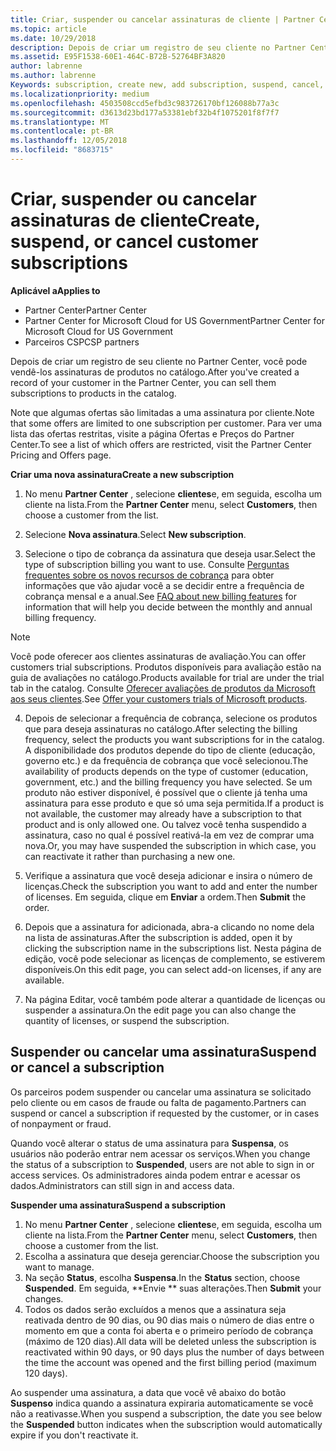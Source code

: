 ```yaml
---
title: Criar, suspender ou cancelar assinaturas de cliente | Partner Center
ms.topic: article
ms.date: 10/29/2018
description: Depois de criar um registro de seu cliente no Partner Center, você poderá vender a ele assinaturas de produtos no catálogo.
ms.assetid: E95F1538-60E1-464C-B72B-52764BF3A820
author: labrenne
ms.author: labrenne
Keywords: subscription, create new, add subscription, suspend, cancel,
ms.localizationpriority: medium
ms.openlocfilehash: 4503508ccd5efbd3c983726170bf126088b77a3c
ms.sourcegitcommit: d3613d23bd177a53381ebf32b4f1075201f8f7f7
ms.translationtype: MT
ms.contentlocale: pt-BR
ms.lasthandoff: 12/05/2018
ms.locfileid: "8683715"
---
```

# <a name="create-suspend-or-cancel-customer-subscriptions"></a><span data-ttu-id="5672b-103">Criar, suspender ou cancelar assinaturas de cliente</span><span class="sxs-lookup"><span data-stu-id="5672b-103">Create, suspend, or cancel customer subscriptions</span></span>

**<span data-ttu-id="5672b-104">Aplicável a</span><span class="sxs-lookup"><span data-stu-id="5672b-104">Applies to</span></span>**

-  <span data-ttu-id="5672b-105">Partner Center</span><span class="sxs-lookup"><span data-stu-id="5672b-105">Partner Center</span></span>
-  <span data-ttu-id="5672b-106">Partner Center for Microsoft Cloud for US Government</span><span class="sxs-lookup"><span data-stu-id="5672b-106">Partner Center for Microsoft Cloud for US Government</span></span>
-  <span data-ttu-id="5672b-107">Parceiros CSP</span><span class="sxs-lookup"><span data-stu-id="5672b-107">CSP partners</span></span>

<span data-ttu-id="5672b-108">Depois de criar um registro de seu cliente no Partner Center, você pode vendê-los assinaturas de produtos no catálogo.</span><span class="sxs-lookup"><span data-stu-id="5672b-108">After you've created a record of your customer in the Partner Center, you can sell them subscriptions to products in the catalog.</span></span>

<span data-ttu-id="5672b-109">Note que algumas ofertas são limitadas a uma assinatura por cliente.</span><span class="sxs-lookup"><span data-stu-id="5672b-109">Note that some offers are limited to one subscription per customer.</span></span> <span data-ttu-id="5672b-110">Para ver uma lista das ofertas restritas, visite a página Ofertas e Preços do Partner Center.</span><span class="sxs-lookup"><span data-stu-id="5672b-110">To see a list of which offers are restricted, visit the Partner Center Pricing and Offers page.</span></span> 


**<span data-ttu-id="5672b-111">Criar uma nova assinatura</span><span class="sxs-lookup"><span data-stu-id="5672b-111">Create a new subscription</span></span>**

1.  <span data-ttu-id="5672b-112">No menu **Partner Center** , selecione **clientes**e, em seguida, escolha um cliente na lista.</span><span class="sxs-lookup"><span data-stu-id="5672b-112">From the **Partner Center** menu, select **Customers**, then choose a customer from the list.</span></span>

2.  <span data-ttu-id="5672b-113">Selecione **Nova assinatura**.</span><span class="sxs-lookup"><span data-stu-id="5672b-113">Select **New subscription**.</span></span>

3.  <span data-ttu-id="5672b-114">Selecione o tipo de cobrança da assinatura que deseja usar.</span><span class="sxs-lookup"><span data-stu-id="5672b-114">Select the type of subscription billing you want to use.</span></span>  <span data-ttu-id="5672b-115">Consulte [Perguntas frequentes sobre os novos recursos de cobrança](faq-about-new-billing-features.md) para obter informações que vão ajudar você a se decidir entre a frequência de cobrança mensal e a anual.</span><span class="sxs-lookup"><span data-stu-id="5672b-115">See [FAQ about new billing features](faq-about-new-billing-features.md) for information that will help you decide between the monthly and annual billing frequency.</span></span>
 
 >[!Note]
 ><span data-ttu-id="5672b-116">Você pode oferecer aos clientes assinaturas de avaliação.</span><span class="sxs-lookup"><span data-stu-id="5672b-116">You can offer customers trial subscriptions.</span></span> <span data-ttu-id="5672b-117">Produtos disponíveis para avaliação estão na guia de avaliações no catálogo.</span><span class="sxs-lookup"><span data-stu-id="5672b-117">Products available for trial are under the trial tab in the catalog.</span></span> <span data-ttu-id="5672b-118">Consulte [Oferecer avaliações de produtos da Microsoft aos seus clientes](offer-your-customers-trials-of-microsoft-products.md).</span><span class="sxs-lookup"><span data-stu-id="5672b-118">See [Offer your customers trials of Microsoft products](offer-your-customers-trials-of-microsoft-products.md).</span></span>

 
4. <span data-ttu-id="5672b-119">Depois de selecionar a frequência de cobrança, selecione os produtos que para deseja assinaturas no catálogo.</span><span class="sxs-lookup"><span data-stu-id="5672b-119">After selecting the billing frequency, select the products you want subscriptions for in the catalog.</span></span> <span data-ttu-id="5672b-120">A disponibilidade dos produtos depende do tipo de cliente (educação, governo etc.) e da frequência de cobrança que você selecionou.</span><span class="sxs-lookup"><span data-stu-id="5672b-120">The availability of products depends on the type of customer (education, government, etc.) and the billing frequency you have selected.</span></span> <span data-ttu-id="5672b-121">Se um produto não estiver disponível, é possível que o cliente já tenha uma assinatura para esse produto e que só uma seja permitida.</span><span class="sxs-lookup"><span data-stu-id="5672b-121">If a product is not available, the customer may already have a subscription to that product and is only allowed one.</span></span> <span data-ttu-id="5672b-122">Ou talvez você tenha suspendido a assinatura, caso no qual é possível reativá-la em vez de comprar uma nova.</span><span class="sxs-lookup"><span data-stu-id="5672b-122">Or, you may have suspended the subscription in which case, you can reactivate it rather than purchasing a new one.</span></span>

5. <span data-ttu-id="5672b-123">Verifique a assinatura que você deseja adicionar e insira o número de licenças.</span><span class="sxs-lookup"><span data-stu-id="5672b-123">Check the subscription you want to add and enter the number of licenses.</span></span> <span data-ttu-id="5672b-124">Em seguida, clique em **Enviar** a ordem.</span><span class="sxs-lookup"><span data-stu-id="5672b-124">Then **Submit** the order.</span></span>

6.  <span data-ttu-id="5672b-125">Depois que a assinatura for adicionada, abra-a clicando no nome dela na lista de assinaturas.</span><span class="sxs-lookup"><span data-stu-id="5672b-125">After the subscription is added, open it by clicking the subscription name in the subscriptions list.</span></span> <span data-ttu-id="5672b-126">Nesta página de edição, você pode selecionar as licenças de complemento, se estiverem disponíveis.</span><span class="sxs-lookup"><span data-stu-id="5672b-126">On this edit page, you can select add-on licenses, if any are available.</span></span>

7.  <span data-ttu-id="5672b-127">Na página Editar, você também pode alterar a quantidade de licenças ou suspender a assinatura.</span><span class="sxs-lookup"><span data-stu-id="5672b-127">On the edit page you can also change the quantity of licenses, or suspend the subscription.</span></span>

## <a name="suspend-or-cancel-a-subscription"></a><span data-ttu-id="5672b-128">Suspender ou cancelar uma assinatura</span><span class="sxs-lookup"><span data-stu-id="5672b-128">Suspend or cancel a subscription</span></span>

<span data-ttu-id="5672b-129">Os parceiros podem suspender ou cancelar uma assinatura se solicitado pelo cliente ou em casos de fraude ou falta de pagamento.</span><span class="sxs-lookup"><span data-stu-id="5672b-129">Partners can suspend or cancel a subscription if requested by the customer, or in cases of nonpayment or fraud.</span></span>

<span data-ttu-id="5672b-130">Quando você alterar o status de uma assinatura para **Suspensa**, os usuários não poderão entrar nem acessar os serviços.</span><span class="sxs-lookup"><span data-stu-id="5672b-130">When you change the status of a subscription to **Suspended**, users are not able to sign in or access services.</span></span> <span data-ttu-id="5672b-131">Os administradores ainda podem entrar e acessar os dados.</span><span class="sxs-lookup"><span data-stu-id="5672b-131">Administrators can still sign in and access data.</span></span>

**<span data-ttu-id="5672b-132">Suspender uma assinatura</span><span class="sxs-lookup"><span data-stu-id="5672b-132">Suspend a subscription</span></span>**

1.  <span data-ttu-id="5672b-133">No menu **Partner Center** , selecione **clientes**e, em seguida, escolha um cliente na lista.</span><span class="sxs-lookup"><span data-stu-id="5672b-133">From the **Partner Center** menu, select **Customers**, then choose a customer from the list.</span></span>
2.  <span data-ttu-id="5672b-134">Escolha a assinatura que deseja gerenciar.</span><span class="sxs-lookup"><span data-stu-id="5672b-134">Choose the subscription you want to manage.</span></span>
3.  <span data-ttu-id="5672b-135">Na seção **Status**, escolha **Suspensa**.</span><span class="sxs-lookup"><span data-stu-id="5672b-135">In the **Status** section, choose **Suspended**.</span></span> <span data-ttu-id="5672b-136">Em seguida, \*\*Envie \*\* suas alterações.</span><span class="sxs-lookup"><span data-stu-id="5672b-136">Then **Submit** your changes.</span></span>
4.  <span data-ttu-id="5672b-137">Todos os dados serão excluídos a menos que a assinatura seja reativada dentro de 90 dias, ou 90 dias mais o número de dias entre o momento em que a conta foi aberta e o primeiro período de cobrança (máximo de 120 dias).</span><span class="sxs-lookup"><span data-stu-id="5672b-137">All data will be deleted unless the subscription is reactivated within 90 days, or 90 days plus the number of days between the time the account was opened and the first billing period (maximum 120 days).</span></span>

<span data-ttu-id="5672b-138">Ao suspender uma assinatura, a data que você vê abaixo do botão **Suspenso** indica quando a assinatura expiraria automaticamente se você não a reativasse.</span><span class="sxs-lookup"><span data-stu-id="5672b-138">When you suspend a subscription, the date you see below the **Suspended** button indicates when the subscription would automatically expire if you don't reactivate it.</span></span> 




 



